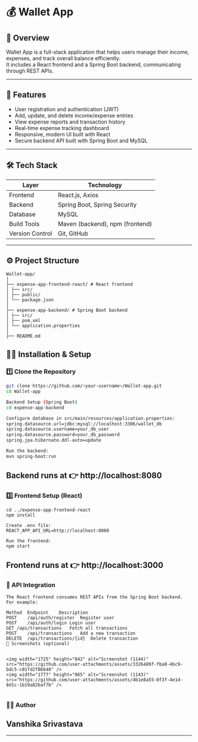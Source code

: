 # 💰 Wallet App

## 🧩 Overview
Wallet App is a full-stack application that helps users manage their income, expenses, and track overall balance efficiently.  
It includes a React frontend and a Spring Boot backend, communicating through REST APIs.

---

## 🚀 Features
- User registration and authentication (JWT)
- Add, update, and delete income/expense entries
- View expense reports and transaction history
- Real-time expense tracking dashboard
- Responsive, modern UI built with React
- Secure backend API built with Spring Boot and MySQL

---

## 🛠️ Tech Stack

| Layer | Technology |
|--------|-------------|
| Frontend | React.js, Axios |
| Backend | Spring Boot, Spring Security |
| Database | MySQL |
| Build Tools | Maven (backend), npm (frontend) |
| Version Control | Git, GitHub |

---

## ⚙️ Project Structure

```
Wallet-app/
│
├── expense-app-frontend-react/ # React frontend
│ ├── src/
│ ├── public/
│ └── package.json
│
├── expense-app-backend/ # Spring Boot backend
│ ├── src/
│ ├── pom.xml
│ └── application.properties
│
├── README.md
```

## 🧑‍💻 Installation & Setup

### 1️⃣ Clone the Repository
```bash
git clone https://github.com/<your-username>/Wallet-app.git
cd Wallet-app

Backend Setup (Spring Boot)
cd expense-app-backend

Configure database in src/main/resources/application.properties:
spring.datasource.url=jdbc:mysql://localhost:3306/wallet_db
spring.datasource.username=your_db_user
spring.datasource.password=your_db_password
spring.jpa.hibernate.ddl-auto=update

Run the backend:
mvn spring-boot:run
```

## Backend runs at 👉 http://localhost:8080

### 3️⃣ Frontend Setup (React)

```
cd ../expense-app-frontend-react
npm install

Create .env file:
REACT_APP_API_URL=http://localhost:8080

Run the frontend:
npm start

```
## Frontend runs at 👉 http://localhost:3000

### 🔗 API Integration
```
The React frontend consumes REST APIs from the Spring Boot backend.
For example:

Method	Endpoint	Description
POST	/api/auth/register	Register user
POST	/api/auth/login	Login user
GET	/api/transactions	Fetch all transactions
POST	/api/transactions	Add a new transaction
DELETE	/api/transactions/{id}	Delete transaction
📸 Screenshots (optional)


<img width="1725" height="842" alt="Screenshot (1144)" src="https://github.com/user-attachments/assets/3326489f-fba0-4bc9-bdc5-c01fd2f86648" />
<img width="1777" height="865" alt="Screenshot (1143)" src="https://github.com/user-attachments/assets/4b1e8a55-0f3f-4e1d-8d1c-1b19a82baf7b" />


```
### 👩‍💻 Author

## Vanshika Srivastava


---
